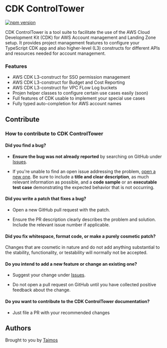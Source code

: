 # CDK ControlTower

[![npm version](https://badge.fury.io/js/@taimos%2Fcdk-controltower.svg)](https://badge.fury.io/js/@taimos%2Fcdk-controltower)

CDK ControlTower is a tool suite to facilitate the use of the AWS Cloud Development Kit (CDK) for AWS Account management and Landing Zone setup. It provides project management features to configure your TypeScript CDK app and also higher-level (L3) constructs for different APIs and resources needed for account management.

### Features

- AWS CDK L3-construct for SSO permission management
- AWS CDK L3-construct for Budget and Cost Reporting
- AWS CDK L3-construct for VPC FLow Log buckets
- Projen helper classes to configure certain use cases easily (soon)
- Full features of CDK usable to implement your special use cases
- Fully typed auto-completion for AWS account names


## Contribute

### How to contribute to CDK ControlTower

#### **Did you find a bug?**

* **Ensure the bug was not already reported** by searching on GitHub under [Issues](https://github.com/taimos/cdk-controltower/issues).

* If you're unable to find an open issue addressing the problem, [open a new one](https://github.com/taimos/cdk-controltower/issues/new). Be sure to include a **title and clear description**, as much relevant information as possible, and a **code sample** or an **executable test case** demonstrating the expected behavior that is not occurring.

#### **Did you write a patch that fixes a bug?**

* Open a new GitHub pull request with the patch.

* Ensure the PR description clearly describes the problem and solution. Include the relevant issue number if applicable.

#### **Did you fix whitespace, format code, or make a purely cosmetic patch?**

Changes that are cosmetic in nature and do not add anything substantial to the stability, functionality, or testability will normally not be accepted.

#### **Do you intend to add a new feature or change an existing one?**

* Suggest your change under [Issues](https://github.com/taimos/cdk-controltower/issues).

* Do not open a pull request on GitHub until you have collected positive feedback about the change.

#### **Do you want to contribute to the CDK ControlTower documentation?**

* Just file a PR with your recommended changes

## Authors

Brought to you by [Taimos](https://taimos.de)
